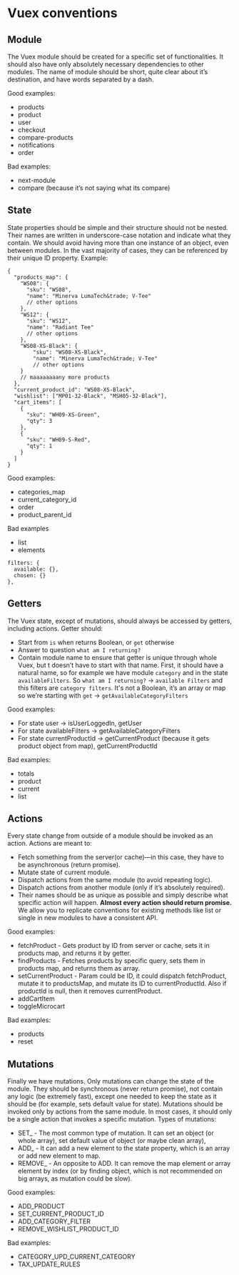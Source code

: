 # Vuex conventions

## Module
The Vuex module should be created for a specific set of functionalities. It should also have only absolutely necessary dependencies to other modules. The name of module should be short, quite clear about it’s destination, and have words separated by a dash.

Good examples:

- products
- product
- user
- checkout
- compare-products
- notifications
- order

Bad examples:

- next-module
- compare (because it’s not saying what its compare)

## State
State properties should be simple and their structure should not be nested. Their names are written in underscore-case notation and indicate what they contain. We should avoid having more than one instance of an object, even between modules. In the vast majority of cases, they can be referenced by their unique ID property. Example:

```
{
  "products_map": {
    "WS08": {
      "sku": "WS08",
      "name": "Minerva LumaTech&trade; V-Tee"
      // other options
    },
    "WS12": {
      "sku": "WS12",
      "name": "Radiant Tee"
      // other options
    },
    "WS08-XS-Black": {
        "sku": "WS08-XS-Black",
        "name": "Minerva LumaTech&trade; V-Tee"
        // other options
    }
    // maaaaaaaany more products
  },
  "current_product_id": "WS08-XS-Black",
  "wishlist": ["MP01-32-Black", "MSH05-32-Black"],
  "cart_items": [
    {
      "sku": "WH09-XS-Green",
      "qty": 3
    },
    {
      "sku": "WH09-S-Red",
      "qty": 1
    }
  ]
}
```

Good examples:

 - categories_map
- current_category_id
- order
- product_parent_id

Bad examples
- list
- elements

```
filters: {
  available: {},
  chosen: {}
},
```

## Getters
The Vuex state, except of mutations, should always be accessed by getters, including actions. Getter should:

* Start from `is` when returns Boolean, or `get` otherwise
* Answer to question `what am I returning?`
* Contain module name to ensure that getter is unique through whole Vuex, but t doesn’t have to start with that name. First, it should have a natural name, so for example we have module `category` and in the state `availableFilters`. So `what am I returning?` -> `available Filters` and this filters are `category filters`. It's not a Boolean, it’s an array or map so we’re starting with `get` -> `getAvailableCategoryFilters`

Good examples:

- For state user -> isUserLoggedIn, getUser
- For state availableFilters -> getAvailableCategoryFilters
- For state currentProductId -> getCurrentProduct (because it gets product object from map), getCurrentProductId

Bad examples:

- totals
- product
- current
- list

## Actions

Every state change from outside of a module should be invoked as an action. Actions are meant to:

- Fetch something from the server(or cache)—in this case, they have to be asynchronous (return promise).
- Mutate state of current module.
- Dispatch actions from the same module (to avoid repeating logic).
- Dispatch actions from another module (only if it’s absolutely required).
- Their names should be as unique as possible and simply describe what specific action will happen. **Almost every action should return promise.** We allow you to replicate conventions for existing methods like list or single in new modules to have a consistent API.

Good examples:

- fetchProduct - Gets product by ID from server or cache, sets it in products map, and returns it by getter.
- findProducts - Fetches products by specific query, sets them in products map, and returns them as array.
- setCurrentProduct - Param could be ID, it could dispatch fetchProduct, mutate it to productsMap, and mutate its ID to currentProductId. Also if productId is null, then it removes currentProduct.
- addCartItem
- toggleMicrocart

Bad examples:

- products
- reset

## Mutations

Finally we have mutations. Only mutations can change the state of the module. They should be synchronous (never return promise), not contain any logic (be extremely fast), except one needed to keep the state as it should be (for example, sets default value for state). Mutations should be invoked only by actions from the same module. In most cases, it should only be a single action that invokes a specific mutation. Types of mutations:

- SET_ - The most common type of mutation. It can set an object (or whole array), set default value of object (or maybe clean array),
- ADD_ - It can add a new element to the state property, which is an array or add new element to map.
- REMOVE_ - An opposite to ADD. It can remove the map element or array element by index (or by finding object, which is not recommended on big arrays, as mutation could be slow).

Good examples:

- ADD_PRODUCT
- SET_CURRENT_PRODUCT_ID
- ADD_CATEGORY_FILTER
- REMOVE_WISHLIST_PRODUCT_ID

Bad examples:

- CATEGORY_UPD_CURRENT_CATEGORY
- TAX_UPDATE_RULES
